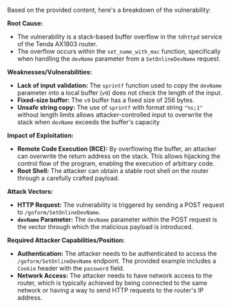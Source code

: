 Based on the provided content, here's a breakdown of the vulnerability:

**Root Cause:**
- The vulnerability is a stack-based buffer overflow in the `tdhttpd` service of the Tenda AX1803 router.
- The overflow occurs within the `set_name_with_mac` function, specifically when handling the `devName` parameter from a `SetOnlineDevName` request.

**Weaknesses/Vulnerabilities:**
- **Lack of input validation:** The `sprintf` function used to copy the `devName` parameter into a local buffer (`v9`) does not check the length of the input.
- **Fixed-size buffer:** The `v9` buffer has a fixed size of 256 bytes.
- **Unsafe string copy:**  The use of `sprintf` with format string `"%s;1"` without length limits allows attacker-controlled input to overwrite the stack when `devName` exceeds the buffer's capacity

**Impact of Exploitation:**
- **Remote Code Execution (RCE):** By overflowing the buffer, an attacker can overwrite the return address on the stack. This allows hijacking the control flow of the program, enabling the execution of arbitrary code.
- **Root Shell:** The attacker can obtain a stable root shell on the router through a carefully crafted payload.

**Attack Vectors:**
- **HTTP Request:** The vulnerability is triggered by sending a POST request to `/goform/SetOnlineDevName`.
- **`devName` Parameter:** The `devName` parameter within the POST request is the vector through which the malicious payload is introduced.

**Required Attacker Capabilities/Position:**
- **Authentication:** The attacker needs to be authenticated to access the `/goform/SetOnlineDevName` endpoint. The provided example includes a `Cookie` header with the `password` field.
- **Network Access:** The attacker needs to have network access to the router, which is typically achieved by being connected to the same network or having a way to send HTTP requests to the router's IP address.